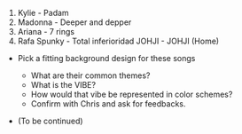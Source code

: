 <!-- This is Chris's picked playlist -->
1. Kylie - Padam
2. Madonna - Deeper and depper
3. Ariana - 7 rings
4. Rafa Spunky - Total inferioridad
JOHJI - JOHJI (Home)

* Pick a fitting background design for these songs
  - What are their common themes? 
  - What is the VIBE? 
  - How would that vibe be represented in color schemes?
  - Confirm with Chris and ask for feedbacks.

* (To be continued)